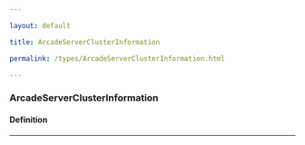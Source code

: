 ```yaml
---

layout: default

title: ArcadeServerClusterInformation

permalink: /types/ArcadeServerClusterInformation.html

---
```


### ArcadeServerClusterInformation

#### Definition

---

